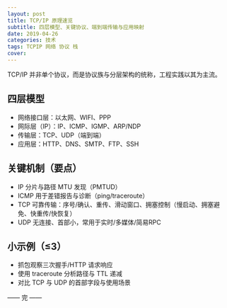 ```yaml
---
layout: post
title: TCP/IP 原理速览
subtitle: 四层模型、关键协议、端到端传输与应用映射
date: 2019-04-26
categories: 技术
tags: TCPIP 网络 协议 栈
cover: 
---
```


TCP/IP 并非单个协议，而是协议族与分层架构的统称，工程实践以其为主流。

## 四层模型
- 网络接口层：以太网、WIFI、PPP
- 网际层（IP）：IP、ICMP、IGMP、ARP/NDP
- 传输层：TCP、UDP（端到端）
- 应用层：HTTP、DNS、SMTP、FTP、SSH

## 关键机制（要点）
- IP 分片与路径 MTU 发现（PMTUD）
- ICMP 用于差错报告与诊断（ping/traceroute）
- TCP 可靠传输：序号/确认、重传、滑动窗口、拥塞控制（慢启动、拥塞避免、快重传/快恢复）
- UDP 无连接、首部小，常用于实时/多媒体/简易RPC

## 小示例（≤3）
- 抓包观察三次握手/HTTP 请求响应
- 使用 traceroute 分析路径与 TTL 递减
- 对比 TCP 与 UDP 的首部字段与使用场景

—— 完 ——


